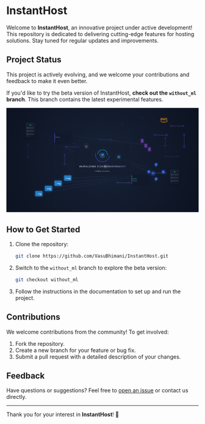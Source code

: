 # InstantHost

Welcome to **InstantHost**, an innovative project under active development! This repository is dedicated to delivering cutting-edge features for hosting solutions. Stay tuned for regular updates and improvements.

## Project Status

This project is actively evolving, and we welcome your contributions and feedback to make it even better.

If you'd like to try the beta version of InstantHost, **check out the `without_ml` branch**. This branch contains the latest experimental features.

![Development in Progress](static/loading.png)

## How to Get Started

1. Clone the repository:
   ```bash
   git clone https://github.com/VasuBhimani/InstantHost.git
   ```

2. Switch to the `without_ml` branch to explore the beta version:
   ```bash
   git checkout without_ml
   ```

3. Follow the instructions in the documentation to set up and run the project.

## Contributions

We welcome contributions from the community! To get involved:

1. Fork the repository.
2. Create a new branch for your feature or bug fix.
3. Submit a pull request with a detailed description of your changes.

## Feedback

Have questions or suggestions? Feel free to [open an issue](https://github.com/VasuBhimani/InstantHost/issues) or contact us directly.

---

Thank you for your interest in **InstantHost**! 🚀
